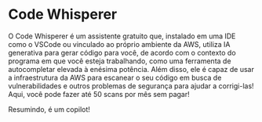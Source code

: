 # Code Whisperer 

O Code Whisperer é um assistente gratuito que, instalado em uma IDE como o VSCode ou vinculado ao próprio ambiente da AWS, utiliza IA generativa para gerar código para você, de acordo com o contexto do programa em que você esteja trabalhando, como uma ferramenta de autocompletar elevada à enésima potência. Além disso, ele é capaz de usar a infraestrutura da AWS para escanear o seu código em busca de vulnerabilidades e outros problemas de segurança para ajudar a corrigi-las! Aqui, você pode fazer até 50 scans por mês sem pagar!

Resumindo, é um copilot!